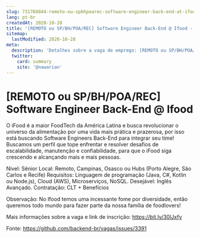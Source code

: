 ```yaml
---
slug: 731768844-remoto-ou-spbhpoarec-software-engineer-back-end-at-ifood
lang: pt-br
createdAt: 2020-10-28
title: '[REMOTO ou SP/BH/POA/REC] Software Engineer Back-End @ Ifood - Vaga de Emprego'
sitemap:
  lastModified: 2020-10-28
meta:
  description: 'Detalhes sobre a vaga de emprego: [REMOTO ou SP/BH/POA/REC] Software Engineer Back-End @ Ifood'
  twitter:
    card: summary
    site: '@nawarian'
---
```


# [REMOTO ou SP/BH/POA/REC] Software Engineer Back-End @ Ifood

O iFood é a maior FoodTech da América Latina e busca revolucionar o universo da alimentação por uma vida mais prática e prazerosa, por isso está buscando Software Engineers Back-End para integrar seu time! Buscamos um perfil que tope enfrentar e resolver desafios de escalabilidade, manutenção e confiabilidade, para que o iFood siga crescendo e alcançando mais e mais pessoas.

Nível: Sênior
Local: Remoto, Campinas, Osasco ou Hubs (Porto Alegre, São Carlos e Recife)
Requisitos: Linguagem de programação (Java, C#, Kotlin ou Node.js), Cloud (AWS), Microserviços, NoSQL.
Desejável: Inglês Avançado.
Contratação: CLT + Benefícios

Observação: No Ifood temos uma incessante fome por diversidade, então queremos todo mundo para fazer parte da nossa família de foodlovers!

Mais informações sobre a vaga e link de inscrição: https://bit.ly/30lJxfy

Fonte: https://github.com/backend-br/vagas/issues/3391